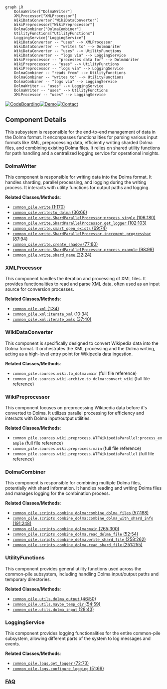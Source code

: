 ```mermaid
graph LR
    DolmaWriter["DolmaWriter"]
    XMLProcessor["XMLProcessor"]
    WikiDataConverter["WikiDataConverter"]
    WikiPreprocessor["WikiPreprocessor"]
    DolmaCombiner["DolmaCombiner"]
    UtilityFunctions["UtilityFunctions"]
    LoggingService["LoggingService"]
    WikiDataConverter -- "uses" --> XMLProcessor
    WikiDataConverter -- "writes to" --> DolmaWriter
    WikiDataConverter -- "uses" --> UtilityFunctions
    WikiDataConverter -- "logs via" --> LoggingService
    WikiPreprocessor -- "processes data for" --> DolmaWriter
    WikiPreprocessor -- "uses" --> UtilityFunctions
    WikiPreprocessor -- "logs via" --> LoggingService
    DolmaCombiner -- "reads from" --> UtilityFunctions
    DolmaCombiner -- "writes to" --> UtilityFunctions
    DolmaCombiner -- "logs via" --> LoggingService
    DolmaWriter -- "uses" --> LoggingService
    DolmaWriter -- "uses" --> UtilityFunctions
    XMLProcessor -- "uses" --> LoggingService
```
[![CodeBoarding](https://img.shields.io/badge/Generated%20by-CodeBoarding-9cf?style=flat-square)](https://github.com/CodeBoarding/CodeBoarding)[![Demo](https://img.shields.io/badge/Try%20our-Demo-blue?style=flat-square)](https://www.codeboarding.org/demo)[![Contact](https://img.shields.io/badge/Contact%20us%20-%20contact@codeboarding.org-lightgrey?style=flat-square)](mailto:contact@codeboarding.org)

## Component Details

This subsystem is responsible for the end-to-end management of data in the Dolma format. It encompasses functionalities for parsing various input formats like XML, preprocessing data, efficiently writing sharded Dolma files, and combining existing Dolma files. It relies on shared utility functions for path handling and a centralized logging service for operational insights.

### DolmaWriter
This component is responsible for writing data into the Dolma format. It handles sharding, parallel processing, and logging during the writing process. It interacts with utility functions for output paths and logging.


**Related Classes/Methods**:

- <a href="https://github.com/r-three/common-pile/blob/master/common_pile/write.py#L1-L170" target="_blank" rel="noopener noreferrer">`common_pile.write` (1:170)</a>
- <a href="https://github.com/r-three/common-pile/blob/master/common_pile/write.py#L36-L66" target="_blank" rel="noopener noreferrer">`common_pile.write:to_dolma` (36:66)</a>
- <a href="https://github.com/r-three/common-pile/blob/master/common_pile/write.py#L106-L180" target="_blank" rel="noopener noreferrer">`common_pile.write.ShardParallelProcessor:process_single` (106:180)</a>
- <a href="https://github.com/r-three/common-pile/blob/master/common_pile/write.py#L102-L103" target="_blank" rel="noopener noreferrer">`common_pile.write.ShardParallelProcessor.get_logger` (102:103)</a>
- <a href="https://github.com/r-three/common-pile/blob/master/common_pile/write.py#L69-L74" target="_blank" rel="noopener noreferrer">`common_pile.write.smart_open_exists` (69:74)</a>
- <a href="https://github.com/r-three/common-pile/blob/master/common_pile/write.py#L87-L94" target="_blank" rel="noopener noreferrer">`common_pile.write.ShardParallelProcessor.increment_progressbar` (87:94)</a>
- <a href="https://github.com/r-three/common-pile/blob/master/common_pile/write.py#L77-L80" target="_blank" rel="noopener noreferrer">`common_pile.write.create_shadow` (77:80)</a>
- <a href="https://github.com/r-three/common-pile/blob/master/common_pile/write.py#L98-L99" target="_blank" rel="noopener noreferrer">`common_pile.write.ShardParallelProcessor.process_example` (98:99)</a>
- <a href="https://github.com/r-three/common-pile/blob/master/common_pile/write.py#L22-L24" target="_blank" rel="noopener noreferrer">`common_pile.write.shard_name` (22:24)</a>


### XMLProcessor
This component handles the iteration and processing of XML files. It provides functionalities to read and parse XML data, often used as an input source for conversion processes.


**Related Classes/Methods**:

- <a href="https://github.com/r-three/common-pile/blob/master/common_pile/xml.py#L1-L34" target="_blank" rel="noopener noreferrer">`common_pile.xml` (1:34)</a>
- <a href="https://github.com/r-three/common-pile/blob/master/common_pile/xml.py#L10-L34" target="_blank" rel="noopener noreferrer">`common_pile.xml:iterate_xml` (10:34)</a>
- <a href="https://github.com/r-three/common-pile/blob/master/common_pile/xml.py#L37-L40" target="_blank" rel="noopener noreferrer">`common_pile.xml:iterate_xmls` (37:40)</a>


### WikiDataConverter
This component is specifically designed to convert Wikipedia data into the Dolma format. It orchestrates the XML processing and the Dolma writing, acting as a high-level entry point for Wikipedia data ingestion.


**Related Classes/Methods**:

- `common_pile.sources.wiki.to_dolma:main` (full file reference)
- `common_pile.sources.wiki.archive.to_dolma:convert_wiki` (full file reference)


### WikiPreprocessor
This component focuses on preprocessing Wikipedia data before it's converted to Dolma. It utilizes parallel processing for efficiency and interacts with Dolma input/output utilities.


**Related Classes/Methods**:

- `common_pile.sources.wiki.preprocess.WTFWikipediaParallel:process_example` (full file reference)
- `common_pile.sources.wiki.preprocess:main` (full file reference)
- `common_pile.sources.wiki.preprocess.WTFWikipediaParallel` (full file reference)


### DolmaCombiner
This component is responsible for combining multiple Dolma files, potentially with shard information. It handles reading and writing Dolma files and manages logging for the combination process.


**Related Classes/Methods**:

- <a href="https://github.com/r-three/common-pile/blob/master/common_pile/scripts/combine_dolma.py#L57-L188" target="_blank" rel="noopener noreferrer">`common_pile.scripts.combine_dolma:combine_dolma_files` (57:188)</a>
- <a href="https://github.com/r-three/common-pile/blob/master/common_pile/scripts/combine_dolma.py#L191-L248" target="_blank" rel="noopener noreferrer">`common_pile.scripts.combine_dolma:combine_dolma_with_shard_info` (191:248)</a>
- <a href="https://github.com/r-three/common-pile/blob/master/common_pile/scripts/combine_dolma.py#L265-L300" target="_blank" rel="noopener noreferrer">`common_pile.scripts.combine_dolma:main` (265:300)</a>
- <a href="https://github.com/r-three/common-pile/blob/master/common_pile/scripts/combine_dolma.py#L52-L54" target="_blank" rel="noopener noreferrer">`common_pile.scripts.combine_dolma.read_dolma_file` (52:54)</a>
- <a href="https://github.com/r-three/common-pile/blob/master/common_pile/scripts/combine_dolma.py#L258-L262" target="_blank" rel="noopener noreferrer">`common_pile.scripts.combine_dolma.write_shard_file` (258:262)</a>
- <a href="https://github.com/r-three/common-pile/blob/master/common_pile/scripts/combine_dolma.py#L251-L255" target="_blank" rel="noopener noreferrer">`common_pile.scripts.combine_dolma.read_shard_file` (251:255)</a>


### UtilityFunctions
This component provides general utility functions used across the common-pile subsystem, including handling Dolma input/output paths and temporary directories.


**Related Classes/Methods**:

- <a href="https://github.com/r-three/common-pile/blob/master/common_pile/utils.py#L46-L50" target="_blank" rel="noopener noreferrer">`common_pile.utils.dolma_output` (46:50)</a>
- <a href="https://github.com/r-three/common-pile/blob/master/common_pile/utils.py#L54-L59" target="_blank" rel="noopener noreferrer">`common_pile.utils.maybe_temp_dir` (54:59)</a>
- <a href="https://github.com/r-three/common-pile/blob/master/common_pile/utils.py#L28-L43" target="_blank" rel="noopener noreferrer">`common_pile.utils.dolma_input` (28:43)</a>


### LoggingService
This component provides logging functionalities for the entire common-pile subsystem, allowing different parts of the system to log messages and events.


**Related Classes/Methods**:

- <a href="https://github.com/r-three/common-pile/blob/master/common_pile/logs.py#L72-L73" target="_blank" rel="noopener noreferrer">`common_pile.logs.get_logger` (72:73)</a>
- <a href="https://github.com/r-three/common-pile/blob/master/common_pile/logs.py#L51-L69" target="_blank" rel="noopener noreferrer">`common_pile.logs.configure_logging` (51:69)</a>




### [FAQ](https://github.com/CodeBoarding/GeneratedOnBoardings/tree/main?tab=readme-ov-file#faq)
